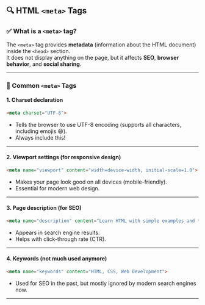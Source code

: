 ## 🔍 HTML `<meta>` Tags

### ✅ What is a `<meta>` tag?

The `<meta>` tag provides **metadata** (information about the HTML document) inside the `<head>` section.  
It does not display anything on the page, but it affects **SEO**, **browser behavior**, and **social sharing**.

---

### 🧱 Common `<meta>` Tags

#### 1. Charset declaration

```html
<meta charset="UTF-8">
```

- Tells the browser to use UTF-8 encoding (supports all characters, including emojis 😄).
- Always include this!

---

#### 2. Viewport settings (for responsive design)

```html
<meta name="viewport" content="width=device-width, initial-scale=1.0">
```

- Makes your page look good on all devices (mobile-friendly).
- Essential for modern web design.

---

#### 3. Page description (for SEO)

```html
<meta name="description" content="Learn HTML with simple examples and tips.">
```

- Appears in search engine results.
- Helps with click-through rate (CTR).

---

#### 4. Keywords (not much used anymore)

```html
<meta name="keywords" content="HTML, CSS, Web Development">
```

- Used for SEO in the past, but mostly ignored by modern search engines now.

---